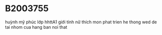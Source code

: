 # B2003755
huỳnh mỹ phúc lớp hhttA1
giới tính nữ thích 
mon phat trien he thong wed
de tai nhom cua hang ban noi that
